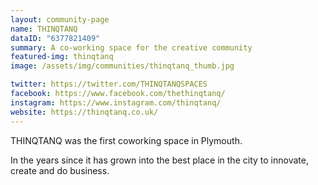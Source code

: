 ```yaml
---
layout: community-page
name: THINQTANQ
dataID: "6377821409"
summary: A co-working space for the creative community
featured-img: thinqtanq
image: /assets/img/communities/thinqtanq_thumb.jpg

twitter: https://twitter.com/THINQTANQSPACES
facebook: https://www.facebook.com/thethinqtanq/
instagram: https://www.instagram.com/thinqtanq/
website: https://thinqtanq.co.uk/
---
```

THINQTANQ was the first coworking space in Plymouth.

In the years since it has grown into the best place in the city to innovate,
create and do business.
